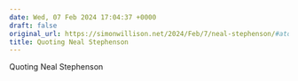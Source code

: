 ```yaml
---
date: Wed, 07 Feb 2024 17:04:37 +0000
draft: false
original_url: https://simonwillison.net/2024/Feb/7/neal-stephenson/#atom-everything
title: Quoting Neal Stephenson
---
```


Quoting Neal Stephenson